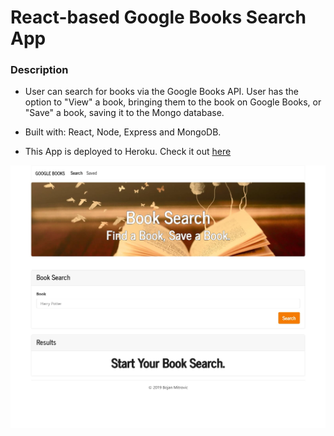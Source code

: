 # React-based Google Books Search App

### Description

* User can search for books via the Google Books API. User has the option to "View" a book, bringing them to the book on Google Books, or "Save" a book, saving it to the Mongo database.

* Built with: React, Node, Express and MongoDB.

* This App is deployed to Heroku. Check it out [here](https://google-books-s-app.herokuapp.com/)

![screenshot](GBSscreenshot01.jpg)
